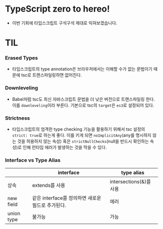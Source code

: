 # TypeScript zero to hereo!

- 이번 기회에 타입스크립트 구석구석 제대로 익혀보겠습니다.

# TIL

### Erased Types

- 타입스크립트의 type annotation은 브라우저에서는 이해할 수가 없는 문법이기 때문에 tsc로 트랜스파일링하면 없어진다.

### Downleveling

- Babel처럼 tsc도 최신 자바스크립트 문법을 더 낮은 버전으로 트랜스파일링 한다. 이를 `downleveling`이라 부른다. 기본으로 tsc의 `target`은 `es3`로 설정되어 있다.

### Strictness

- 타입스크립트의 엄격한 type checking 기능을 활용하기 위해서 tsc 설정의 `strict: true`로 하는게 좋다. 이를 키게 되면 `noImplicitAny`(any를 명시하지 않는 것을 허용하지 않는 속성) 혹은 `strictNullChecks`(null을 반드시 확인하는 속성)로 인해 런타임 에러가 발생하는 것을 막을 수 있다.

### Interface vs Type Alias

|            | interface                                         | type alias              |
| ---------- | ------------------------------------------------- | ----------------------- |
| 상속       | extends를 사용                                    | intersections(&)를 사용 |
| new field  | 같은 interface를 정의하면 새로운 필드로 추가된다. | 에러                    |
| union type | 불가능                                            | 가능                    |
